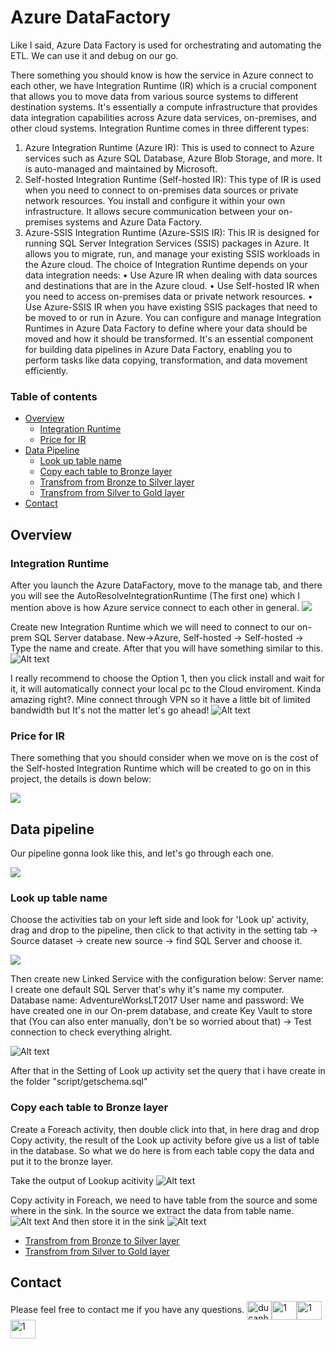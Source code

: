 # Azure DataFactory
 Like I said, Azure Data Factory is used for orchestrating and automating the ETL. We can use it and debug on our go.

 There something you should know is how the service in Azure connect to each other, we have Integration Runtime (IR) which is a crucial component that allows you to move data from various source systems to different destination systems. It's essentially a compute infrastructure that provides data integration capabilities across Azure data services, on-premises, and other cloud systems.
Integration Runtime comes in three different types:
1.	Azure Integration Runtime (Azure IR): This is used to connect to Azure services such as Azure SQL Database, Azure Blob Storage, and more. It is auto-managed and maintained by Microsoft.
2.	Self-hosted Integration Runtime (Self-hosted IR): This type of IR is used when you need to connect to on-premises data sources or private network resources. You install and configure it within your own infrastructure. It allows secure communication between your on-premises systems and Azure Data Factory.
3.	Azure-SSIS Integration Runtime (Azure-SSIS IR): This IR is designed for running SQL Server Integration Services (SSIS) packages in Azure. It allows you to migrate, run, and manage your existing SSIS workloads in the Azure cloud.
The choice of Integration Runtime depends on your data integration needs:
•	Use Azure IR when dealing with data sources and destinations that are in the Azure cloud.
•	Use Self-hosted IR when you need to access on-premises data or private network resources.
•	Use Azure-SSIS IR when you have existing SSIS packages that need to be moved to or run in Azure.
You can configure and manage Integration Runtimes in Azure Data Factory to define where your data should be moved and how it should be transformed. It's an essential component for building data pipelines in Azure Data Factory, enabling you to perform tasks like data copying, transformation, and data movement efficiently.



### Table of contents

* [Overview](#overview)
  * [Integration Runtime](#integration-runtime)
  * [Price for IR](#price-for-ir)
* [Data Pipeline](#data-pipeline)
  * [Look up table name](#look-up)
  * [Copy each table to Bronze layer](#copy-to-bronze)
  * [Transfrom from Bronze to Silver layer](#transform-1)
  * [Transfrom from Silver to Gold layer](#transform-2)
* [Contact](#contact)

## Overview
### Integration Runtime
  After you launch the Azure DataFactory, move to the manage tab, and there you will see the AutoResolveIntegrationRuntime (The first one) which I mention above is how Azure service connect to each other in general.
![](./image/auto-resolve-integration.png)

Create new Integration Runtime which we will need to connect to our on-prem SQL Server database.
New->Azure, Self-hosted -> Self-hosted -> Type the name and create. After that you will have something similar to this.
![Alt text](image/integration-runtime.png)

I really recommend to choose the Option 1, then you click install and wait for it, it will automatically connect your local pc to the Cloud enviroment. Kinda amazing right?. Mine connect through VPN so it have a little bit of limited bandwidth but It's not the matter let's go ahead!
![Alt text](image/connected-IR.png)

### Price for IR
There something that you should consider when we move on is the cost of the Self-hosted Integration Runtime which will be created to go on in this project, the details is down below:

![](./image/self-hosted-pricing.png)

## Data pipeline
Our pipeline gonna look like this, and let's go through each one.

![](./image/ingestion.png)

### Look up table name
  Choose the activities tab on your left side and look for 'Look up' activity, drag and drop to the pipeline, then click to that activity in the setting tab -> Source dataset -> create new source -> find SQL Server and choose it.

![](image/sql-server-on-prem.png)

Then create new Linked Service with the configuration below:
  Server name: I create one default SQL Server that's why it's name my computer.
  Database name: AdventureWorksLT2017
  User name and password: We have created one in our On-prem database, and create Key Vault to store that (You can also enter manually, don't be so worried about that) -> Test connection to check everything alright.

![Alt text](image/config-connect-sql-on-prem.png)

After that in the Setting of Look up activity set the query that i have create in the folder "script/getschema.sql"

### Copy each table to Bronze layer
Create a Foreach activity, then double click into that, in here drag and drop Copy activity, the result of the Look up activity before give us a list of table in the database. So what we do here is from each table copy the data and put it to the bronze layer.

Take the output of Lookup acitivity
![Alt text](image/output-lookup.png)
  
Copy activity in Foreach, we need to have table from the source and some where in the sink.
In the source we extract the data from table name.
![Alt text](image/copy-source.png)
And then store it in the sink 
![Alt text](image/copy-sink.png)

  * [Transfrom from Bronze to Silver layer](#transform-1)
  * [Transfrom from Silver to Gold layer](#transform-2)


## Contact
Please feel free to contact me if you have any questions.
<a href="https://ducanh0285@gmail.com" target="blank"><img align="center" src="https://img.icons8.com/color/48/000000/gmail--v2.png" alt="ducanh0285@gmail.com" height="30" width="40" /></a><a href="https://www.facebook.com/ducanh.pp" target="blank"><img align="center" src="https://raw.githubusercontent.com/rahuldkjain/github-profile-readme-generator/master/src/images/icons/Social/facebook.svg" alt="1" height="30" width="40" /></a><a href="https://twitter.com/Ducann02Nguyen" target="blank"><img align="center" src="https://raw.githubusercontent.com/rahuldkjain/github-profile-readme-generator/master/src/images/icons/Social/twitter.svg" alt="1" height="30" width="40" /></a><a href="https://www.linkedin.com/in/ducanhnt/" target="blank"><img align="center" src="https://raw.githubusercontent.com/rahuldkjain/github-profile-readme-generator/master/src/images/icons/Social/linked-in-alt.svg" alt="1" height="30" width="40" /></a>
